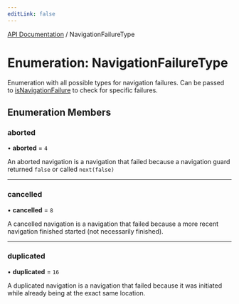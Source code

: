```yaml
---
editLink: false
---
```


[API Documentation](../index.md) / NavigationFailureType

# Enumeration: NavigationFailureType

Enumeration with all possible types for navigation failures. Can be passed to
[isNavigationFailure](../index.md#isNavigationFailure) to check for specific failures.

## Enumeration Members

### aborted

• **aborted** = ``4``

An aborted navigation is a navigation that failed because a navigation
guard returned `false` or called `next(false)`

___

### cancelled

• **cancelled** = ``8``

A cancelled navigation is a navigation that failed because a more recent
navigation finished started (not necessarily finished).

___

### duplicated

• **duplicated** = ``16``

A duplicated navigation is a navigation that failed because it was
initiated while already being at the exact same location.
